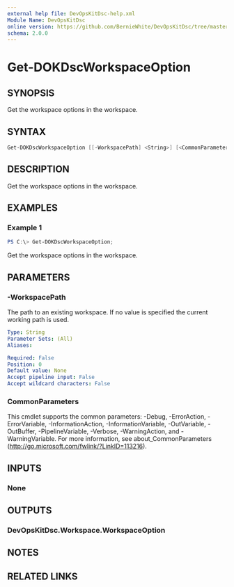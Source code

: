 ```yaml
---
external help file: DevOpsKitDsc-help.xml
Module Name: DevOpsKitDsc
online version: https://github.com/BernieWhite/DevOpsKitDsc/tree/master/docs/commands/en-US/Get-DOKDscWorkspaceOption.md
schema: 2.0.0
---
```


# Get-DOKDscWorkspaceOption

## SYNOPSIS

Get the workspace options in the workspace.

## SYNTAX

```powershell
Get-DOKDscWorkspaceOption [[-WorkspacePath] <String>] [<CommonParameters>]
```

## DESCRIPTION

Get the workspace options in the workspace.

## EXAMPLES

### Example 1

```powershell
PS C:\> Get-DOKDscWorkspaceOption;
```

Get the workspace options in the workspace.

## PARAMETERS

### -WorkspacePath

The path to an existing workspace. If no value is specified the current working path is used.

```yaml
Type: String
Parameter Sets: (All)
Aliases: 

Required: False
Position: 0
Default value: None
Accept pipeline input: False
Accept wildcard characters: False
```

### CommonParameters

This cmdlet supports the common parameters: -Debug, -ErrorAction, -ErrorVariable, -InformationAction, -InformationVariable, -OutVariable, -OutBuffer, -PipelineVariable, -Verbose, -WarningAction, and -WarningVariable. For more information, see about_CommonParameters (http://go.microsoft.com/fwlink/?LinkID=113216).

## INPUTS

### None

## OUTPUTS

### DevOpsKitDsc.Workspace.WorkspaceOption

## NOTES

## RELATED LINKS
